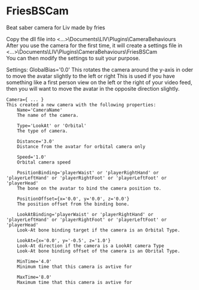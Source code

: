 # FriesBSCam
Beat saber camera for Liv made by fries

Copy the dll file into <...>\Documents\LIV\Plugins\CameraBehaviours\
After you use the camera for the first time, it will create a settings file in <...>\Documents\LIV\Plugins\CameraBehaviours\FriesBSCam\
You can then modify the settings to suit your purpose.

Settings:
	GlobalBias='0.0' 
	This rotates the camera around the y-axis in oder to move the avatar slightly to the left or right
	This is used if you have something like a first person view on the left or the right of your video feed, then you will want to move the avatar in the opposite direction slightly.
	
	Camera={ ... }
	This created a new camera with the following properties:
		Name='CameraName'
		The name of the camera.
		
		Type='LookAt' or 'Orbital'
		The type of camera.
		
		Distance='3.0'
		Distance from the avatar for orbital camera only
		
		Speed='1.0'
		Orbital camera speed
		
		PositionBinding='playerWaist' or 'playerRightHand' or 'playerLeftHand' or 'playerRightFoot' or 'playerLeftFoot' or 'playerHead'
		The bone on the avatar to bind the camera position to.
		
		PositionOffset={x='0.0', y='0.0', z='0.0'} 
		The position offset from the binding bone.
		
		LookAtBinding='playerWaist' or 'playerRightHand' or 'playerLeftHand' or 'playerRightFoot' or 'playerLeftFoot' or 'playerHead'
		Look-At bone binding target if the camera is an Orbital Type.
	
		LookAt={x='0.0', y='-0.5', z='1.0'} 
		Look-At direction if the camera is a LookAt camera Type
		Look-At bone binding offset of the camera is an Obrital Type.
		
		MinTime='4.0' 
		Minimum time that this camera is avtive for
		
		MaxTime='8.0' 
		Maximum time that this camera is avtive for
		
	
	
